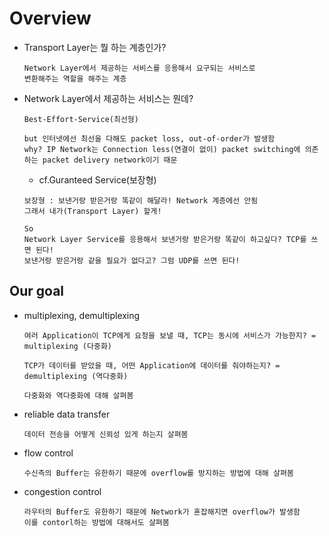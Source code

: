 Overview
==========
* Transport Layer는 뭘 하는 계층인가?
  ```
  Network Layer에서 제공하는 서비스를 응용해서 요구되는 서비스로
  변환해주는 역할을 해주는 계층
  ```

* Network Layer에서 제공하는 서비스는 뭔데?
  ```
  Best-Effort-Service(최선형)

  but 인터넷에선 최선을 다해도 packet loss, out-of-order가 발생함
  why? IP Network는 Connection less(연결이 없이) packet switching에 의존하는 packet delivery network이기 때문
  ```

  * cf.Guranteed Service(보장형)
  ```
  보장형 : 보낸거랑 받은거랑 똑같이 해달라! Network 계층에선 안됨
  그래서 내가(Transport Layer) 할게!

  So
  Network Layer Service를 응용해서 보낸거랑 받은거랑 똑같이 하고싶다? TCP를 쓰면 된다!
  보낸거랑 받은거랑 같을 필요가 없다고? 그럼 UDP를 쓰면 된다!
  ```

Our goal
----------
* multiplexing, demultiplexing
  ```
  여러 Application이 TCP에게 요청을 보낼 때, TCP는 동시에 서비스가 가능한지? = multiplexing (다중화)

  TCP가 데이터를 받았을 때, 어떤 Application에 데이터를 줘야하는지? = demultiplexing (역다중화)

  다중화와 역다중화에 대해 살펴봄
  ```

* reliable data transfer
  ```
  데이터 전송을 어떻게 신뢰성 있게 하는지 살펴봄
  ```

* flow control
  ```
  수신측의 Buffer는 유한하기 때문에 overflow를 방지하는 방법에 대해 살펴봄
  ```

* congestion control
  ```
  라우터의 Buffer도 유한하기 때문에 Network가 혼잡해지면 overflow가 발생함
  이를 contorl하는 방법에 대해서도 살펴봄
  ```